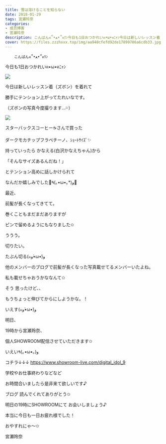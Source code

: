 ```yaml
---
title: 雪は溶けることを知らない
date: 2018-01-29
tags: 宮瀬玲奈
categories: 
- 成员博客
- 宮瀬玲奈
description: こんばんฅ՞•ﻌ•՞ฅﾜﾝ今日も1日おつかれいฅ•ω•ฅﾆｬﾝ今日は新しいレッスン着（ズボン）を着れて勝手にテンション上がってたれいなです。（ズボンの写真今度撮り...
cover: https://files.zzzhxxx.top/img/aa948cfefd92de17899786a6cdb33.jpg 
---
```


        こんばんฅ՞•ﻌ•՞ฅﾜﾝ



今日も1日おつかれいฅ•ω•ฅﾆｬﾝ








![](https://files.zzzhxxx.top/img/aa948cfefd92de17899786a6cdb33.jpg)







今日は新しいレッスン着（ズボン）を着れて

勝手にテンション上がってたれいなです。



（ズボンの写真今度撮ります...💦）











![](https://files.zzzhxxx.top/img/aa948cfefd92de17899786a6cdb33-01.jpg)




スターバックスコーヒー☕️さんで買った

ダークモカチップフラペチーノ、ｼｮｰﾄｻｲｽﾞ✨






持っていったら
かなえる(白沢かなえちゃん)から


「そんなサイズあるんだね！」



とテンション高めに話しかけられて


なんだか嬉しみでした🌟٩(｡•ω•｡*)و🌟













最近、





前髪が長くなってきてて。


巻くこともまだまだありますが

ピンで留めるようにもなりました✩





ううう。



切りたい。





たぶん切る(๑و•̀ω•́)و







他のメンバーのブログで前髪が長くなった写真載せてるメンバーいたよね。


私も載せちゃおうかななんて✩




そう
思ったけど、、





もうちょっと伸びてからにしようかな。！






いえす(๑و•̀ω•́)و



















明日、



19時から宮瀬玲奈、

個人SHOWROOM配信させていただきます✩


いえい٩(｡•ω•｡)و





コチラ↓↓↓
https://www.showroom-live.com/digital_idol_9




学校やお仕事終わりなどなど

お時間合いましたら是非来て欲しいです♪








ブログ
読んでくれてありがとう✩




明日の19時にSHOWROOMにて
お会いしましょう♪


本当に今日も一日お疲れ様でした！


おやすれにゃ～✩



宮瀬玲奈


